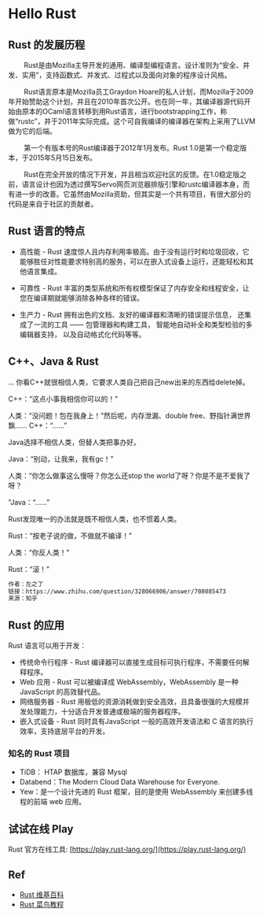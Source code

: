 # Hello Rust

## Rust 的发展历程
&#8195;&#8195; Rust是由Mozilla主导开发的通用、编译型编程语言。设计准则为“安全、并发、实用”，支持函数式、并发式、过程式以及面向对象的程序设计风格。

&#8195;&#8195; Rust语言原本是Mozilla员工Graydon Hoare的私人计划，而Mozilla于2009年开始赞助这个计划，并且在2010年首次公开。也在同一年，其编译器源代码开始由原本的OCaml语言转移到用Rust语言，进行bootstrapping工作，称做“rustc”，并于2011年实际完成。这个可自我编译的编译器在架构上采用了LLVM做为它的后端。

&#8195;&#8195; 第一个有版本号的Rust编译器于2012年1月发布。Rust 1.0是第一个稳定版本，于2015年5月15日发布。

&#8195;&#8195; Rust在完全开放的情况下开发，并且相当欢迎社区的反馈。在1.0稳定版之前，语言设计也因为透过撰写Servo网页浏览器排版引擎和rustc编译器本身，而有进一步的改善。它虽然由Mozilla资助，但其实是一个共有项目，有很大部分的代码是来自于社区的贡献者。

##  Rust 语言的特点
 - 高性能 - Rust 速度惊人且内存利用率极高。由于没有运行时和垃圾回收，它能够胜任对性能要求特别高的服务，可以在嵌入式设备上运行，还能轻松和其他语言集成。

 - 可靠性 - Rust 丰富的类型系统和所有权模型保证了内存安全和线程安全，让您在编译期就能够消除各种各样的错误。

 - 生产力 - Rust 拥有出色的文档、友好的编译器和清晰的错误提示信息， 还集成了一流的工具 —— 包管理器和构建工具， 智能地自动补全和类型检验的多编辑器支持， 以及自动格式化代码等等。

## C++、Java & Rust

...
你看C++就很相信人类，它要求人类自己把自己new出来的东西给delete掉。


C++：“这点小事我相信你可以的！”

人类：“没问题！包在我身上！”然后呢，内存泄漏、double free、野指针满世界飘……
C++：“……”



Java选择不相信人类，但替人类把事办好。

Java：“别动，让我来，我有gc！”

人类：“你怎么做事这么慢呀？你怎么还stop the world了呀？你是不是不爱我了呀？

”Java：“……”




Rust发现唯一的办法就是既不相信人类，也不惯着人类。

Rust：“按老子说的做，不做就不编译！”

人类：“你反人类！”

Rust：“滚！”

```txt
作者：左之了
链接：https://www.zhihu.com/question/328066906/answer/708085473
来源：知乎
``````

## Rust 的应用
Rust 语言可以用于开发：

 - 传统命令行程序 - Rust 编译器可以直接生成目标可执行程序，不需要任何解释程序。
 - Web 应用 - Rust 可以被编译成 WebAssembly，WebAssembly 是一种 JavaScript 的高效替代品。
  - 网络服务器 - Rust 用极低的资源消耗做到安全高效，且具备很强的大规模并发处理能力，十分适合开发普通或极端的服务器程序。
 - 嵌入式设备 - Rust 同时具有JavaScript 一般的高效开发语法和 C 语言的执行效率，支持底层平台的开发。

### 知名的 Rust 项目
- TiDB： HTAP 数据库，兼容 Mysql
- Databend：The Modern Cloud Data Warehouse for Everyone.
- Yew：是一个设计先进的 Rust 框架，目的是使用 WebAssembly 来创建多线程的前端 web 应用。

## 试试在线 Play
Rust 官方在线工具: [https://play.rust-lang.org/](https://play.rust-lang.org/)


## Ref
 - [Rust 维基百科](https://zh.wikipedia.org/wiki/Rust)
 - [Rust 菜鸟教程](https://m.runoob.com/rust/rust-tutorial.html)
